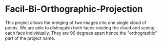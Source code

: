 # Facil-Bi-Orthographic-Projection

This project allows the merging of two images into one single cloud of points.
We are able to distinguish both faces rotating the cloud and seeing each face individually.
They are 90 degrees apart hence the "orthographic" part of the project name.
